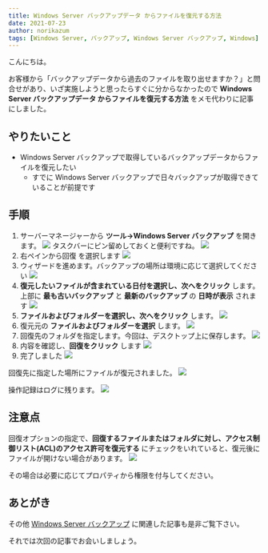 ```yaml
---
title: Windows Server バックアップデータ からファイルを復元する方法
date: 2021-07-23
author: norikazum
tags: [Windows Server, バックアップ, Windows Server バックアップ, Windows]
---
```


こんにちは。

お客様から「バックアップデータから過去のファイルを取り出せますか？」と問合せがあり、いざ実施しようと思ったらすぐに分からなかったので **Windows Server バックアップデータ からファイルを復元する方法** をメモ代わりに記事にしました。

## やりたいこと
- Windows Server バックアップで取得しているバックアップデータからファイルを復元したい
    - すでに Windows Server バックアップで日々バックアップが取得できていることが前提です

## 手順
1. サーバーマネージャーから **ツール→Windows Server バックアップ** を開きます。
![](images/how-to-retrieve-from-a-windows-server-backup-on-a-file-by-file-basis-1.jpg)
タスクバーにピン留めしておくと便利ですね。
![](images/how-to-retrieve-from-a-windows-server-backup-on-a-file-by-file-basis-2.jpg)
1. 右ペインから回復 を選択します
![](images/how-to-retrieve-from-a-windows-server-backup-on-a-file-by-file-basis-3.jpg)
1. ウィザードを進めます。バックアップの場所は環境に応じて選択してください
![](images/how-to-retrieve-from-a-windows-server-backup-on-a-file-by-file-basis-4.jpg)
1. **復元したいファイルが含まれている日付を選択し、次へをクリック** します。上部に **最も古いバックアップ** と **最新のバックアップ** の **日時が表示** されます
![](images/how-to-retrieve-from-a-windows-server-backup-on-a-file-by-file-basis-5.jpg)
1. **ファイルおよびフォルダーを選択し、次へをクリック** します。
![](images/how-to-retrieve-from-a-windows-server-backup-on-a-file-by-file-basis-6.jpg)
1. 復元元の **ファイルおよびフォルダーを選択** します。
![](images/how-to-retrieve-from-a-windows-server-backup-on-a-file-by-file-basis-7.jpg)
1. 回復先のフォルダを指定します。今回は、デスクトップ上に保存します。
![](images/how-to-retrieve-from-a-windows-server-backup-on-a-file-by-file-basis-8.jpg)
1. 内容を確認し、**回復をクリック** します
![](images/how-to-retrieve-from-a-windows-server-backup-on-a-file-by-file-basis-9.jpg)
1. 完了しました
![](images/how-to-retrieve-from-a-windows-server-backup-on-a-file-by-file-basis-10.jpg)

回復先に指定した場所にファイルが復元されました。
![](images/how-to-retrieve-from-a-windows-server-backup-on-a-file-by-file-basis-11.jpg)

操作記録はログに残ります。
![](images/how-to-retrieve-from-a-windows-server-backup-on-a-file-by-file-basis-12.jpg)

## 注意点
回復オプションの指定で、**回復するファイルまたはフォルダに対し、アクセス制御リスト(ACL)のアクセス許可を復元する** にチェックをいれていると、復元後にファイルが開けない場合があります。
![](images/how-to-retrieve-from-a-windows-server-backup-on-a-file-by-file-basis-13.jpg)

その場合は必要に応じてプロパティから権限を付与してください。

## あとがき
その他 [Windows Server バックアップ](https://mseeeen.msen.jp/tag/windows-server-%e3%83%90%e3%83%83%e3%82%af%e3%82%a2%e3%83%83%e3%83%97/) に関連した記事も是非ご覧下さい。

それでは次回の記事でお会いしましょう。


